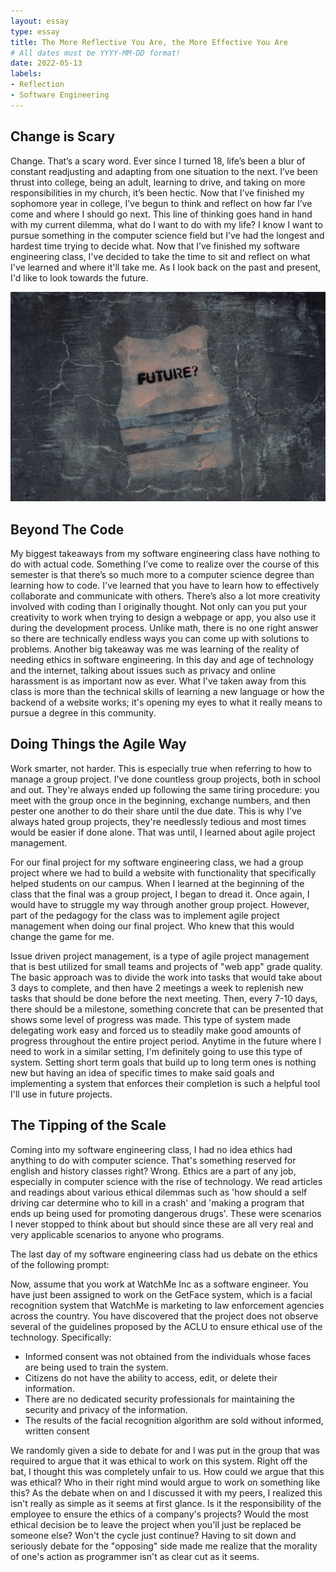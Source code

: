 ```yaml
---
layout: essay
type: essay
title: The More Reflective You Are, the More Effective You Are
# All dates must be YYYY-MM-DD format!
date: 2022-05-13
labels:
- Reflection
- Software Engineering
---
```


## Change is Scary
Change. That’s a scary word. Ever since I turned 18, life’s been a blur of constant readjusting and adapting from one situation to the next. I’ve been thrust into college, being an adult, learning to drive, and taking on more responsibilities in my church, it’s been hectic. Now that I’ve finished my sophomore year in college, I’ve begun to think and reflect on how far I’ve come and where I should go next. This line of thinking goes hand in hand with my current dilemma, what do I want to do with my life? I know I want to pursue something in the computer science field but I’ve had the longest and hardest time trying to decide what. Now that I’ve finished my software engineering class, I've decided to take the time to sit and reflect on what I've learned and where it'll take me. As I look back on the past and present, I'd like to look towards the future. 


<img class="ui large rounded centered image" src="../images/future.jpg" alt=".../images/future.jpg">

## Beyond The Code
My biggest takeaways from my software engineering class have nothing to do with actual code. Something I’ve come to realize over the course of this semester is that there’s so much more to a computer science degree than learning how to code. I've learned that you have to learn how to effectively collaborate and communicate with others. There’s also a lot more creativity involved with coding than I originally thought. Not only can you put your creativity to work when trying to design a webpage or app, you also use it during the development process. Unlike math, there is no one right answer so there are technically endless ways you can come up with solutions to problems. Another big takeaway was me was learning of the reality of needing ethics in software engineering. In this day and age of technology and the internet, talking about issues such as privacy and online harassment is as important now as ever. What I've taken away from this class is more than the technical skills of learning a new language or how the backend of a website works; it's opening my eyes to what it really means to pursue a degree in this community. 



## Doing Things the Agile Way 
Work smarter, not harder. This is especially true when referring to how to manage a group project. I've done countless group projects, both in school and out. They're always ended up following the same tiring procedure: you meet with the group once in the beginning, exchange numbers, and then pester one another to do their share until the due date. This is why I've always hated group projects, they're needlessly tedious and most times would be easier if done alone. That was until, I learned about agile project management. 

For our final project for my software engineering class, we had a group project where we had to build a website with functionality that specifically helped students on our campus. When I learned at the beginning of the class that the final was a group project, I began to dread it. Once again, I would have to struggle my way through another group project. However, part of the pedagogy for the class was to implement agile project management when doing our final project. Who knew that this would change the game for me. 

Issue driven project management, is a type of agile project management that is best utilized for small teams and projects of "web app" grade quality. The basic approach was to divide the work into tasks that would take about 3 days to complete, and then have 2 meetings a week to replenish new tasks that should be done before the next meeting. Then, every 7-10 days, there should be a milestone, something concrete that can be presented that shows some level of progress was made. This type of system made delegating work easy and forced us to steadily make good amounts of progress throughout the entire project period. Anytime in the future where I need to work in a similar setting, I'm definitely going to use this type of system. Setting short term goals that build up to long term ones is nothing new but having an idea of specific times to make said goals and implementing a system that enforces their completion is such a helpful tool I'll use in future projects.  

## The Tipping of the Scale
Coming into my software engineering class, I had no idea ethics had anything to do with computer science. That's something reserved for english and history classes right? Wrong. Ethics are a part of any job, especially in computer science with the rise of technology. We read articles and readings about various ethical dilemmas such as 'how should a self driving car determine who to kill in a crash' and 'making a program that ends up being used for promoting dangerous drugs'. These were scenarios I never stopped to think about but should since these are all very real and very applicable scenarios to anyone who programs. 

The last day of my software engineering class had us debate on the ethics of the following prompt:

Now, assume that you work at WatchMe Inc as a software engineer.
You have just been assigned to work on the GetFace system, which
is a facial recognition system that WatchMe is marketing to
law enforcement agencies across the country. You have discovered
that the project does not observe several of the guidelines
proposed by the ACLU to ensure ethical use of the technology.
Specifically:
- Informed consent was not obtained from the individuals whose
  faces are being used to train the system.
- Citizens do not have the ability to access, edit, or
  delete their information.
- There are no dedicated security professionals for maintaining
  the security and privacy of the information.
- The results of the facial recognition algorithm are sold
  without informed, written consent

We randomly given a side to debate for and I was put in the group that was required to argue that it was ethical to work on this system. Right off the bat, I thought this was completely unfair to us. How could we argue that this was ethical? Who in their right mind would argue to work on something like this? As the debate when on and I discussed it with my peers, I realized this isn't really as simple as it seems at first glance. Is it the responsibility of the employee to ensure the ethics of a company's projects? Would the most ethical decision be to leave the project when you'll just be replaced be someone else? Won't the cycle just continue? Having to sit down and seriously debate for the "opposing" side made me realize that the morality of one's action as programmer isn't as clear cut as it seems.



